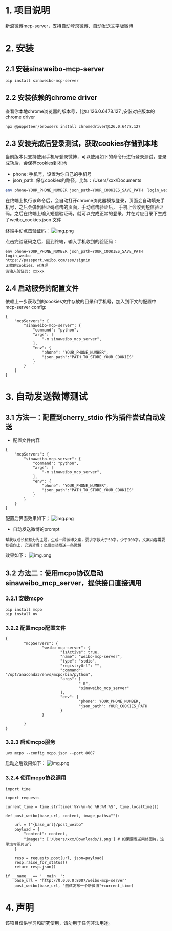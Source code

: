 # 1. 项目说明

新浪微博mcp-server，支持自动登录微博、自动发送文字版微博

# 2. 安装

## 2.1 安装sinaweibo-mcp-server
```aiignore
pip install sinaweibo-mcp-server
```

## 2.2 安装依赖的chrome driver

查看你本地chrome浏览器的版本号，比如 126.0.6478.127 ,安装对应版本的chrome driver
```bash
npx @puppeteer/browsers install chromedriver@126.0.6478.127
```

## 2.3 安装完成后登录测试，获取cookies存储到本地

当前版本只支持使用手机号登录微博，可以使用如下的命令行进行登录测试，登录成功后，会保存cookies到本地
* phone: 手机号，设置为你自己的手机号
* json_path: 保存cookies的路径，比如：/Users/xxx/Documents
```bash
env phone=YOUR_PHONE_NUMBER json_path=YOUR_COOKIES_SAVE_PATH  login_weibo
```
在终端上执行该命令后，会自动打开chrome浏览器模拟登录，页面会自动填充手机号，之后会弹出验证码点击的页面，手动点击验证后，
手机上会收到短信验证码。之后在终端上输入短信验证码，就可以完成正常的登录，并在对应目录下生成了weibo_cookies.json 文件

终端手动点击验证码：
![img.png](http://mengalong.cn/wp-content/uploads/2025/05/verify.png)

点击完验证码之后，回到终端，输入手机收到的验证码：
```aiignore
env phone=YOUR_PHONE_NUMBER json_path=YOUR_COOKIES_SAVE_PATH login_weibo
https://passport.weibo.com/sso/signin
无效的cookies，已清理
请输入验证码: xxxxx
```

## 2.4 启动服务的配置文件
依赖上一步获取到的cookies文件存放的目录和手机号，加入到下文的配置中
mcp-server config:
```aiignore
{
    "mcpServers": {
        "sinaweibo-mcp-server": {
            "command": "python",
            "args": [
                "-m sinaweibo_mcp_server",
            ],
            "env": {
                "phone": "YOUR_PHONE_NUMBER",
                "json_path":"PATH_TO_STORE_YOUR_COOKIES"
            }
        }
    }
}
```

# 3. 自动发送微博测试
## 3.1 方法一：配置到cherry_stdio 作为插件尝试自动发送
* 配置文件内容
```aiignore
{
    "mcpServers": {
        "sinaweibo-mcp-server": {
            "command": "python",
            "args": [
                "-m sinaweibo_mcp_server",
            ],
            "env": {
                "phone": "YOUR_PHONE_NUMBER",
                "json_path":"PATH_TO_STORE_YOUR_COOKIES"
            }
        }
    }
}
```
配置后界面效果如下；
![img.png](http://mengalong.cn/wp-content/uploads/2025/05/weibo_mcp_config.png)
* 自动发送微博的prompt
```aiignore
帮我以成长和努力为主题，生成一段微博文案，要求字数大于50字，少于100字，文案内容需要积极向上，充满哲理；之后自动发送一条微博
```
效果如下：
![img.png](http://mengalong.cn/wp-content/uploads/2025/05/post_content_example.png)

## 3.2 方法二：使用mcpo协议启动sinaweibo_mcp_server，提供接口直接调用
### 3.2.1 安装mcpo
```aiignore
pip install mcpo
pip install uv
```

### 3.2.2 配置mcpo配置文件
```aiignore
{
        "mcpServers": {
                "weibo-mcp-server": {
                        "isActive": true,
                        "name": "weibo-mcp-server",
                        "type": "stdio",
                        "registryUrl": "",
                        "command": "/opt/anaconda3/envs/mcpo/bin/python",
                        "args": [
                                "-m",
                                "sinaweibo_mcp_server"
                        ],
                        "env": {
                                "phone": YOUR_PHONE_NUMBER,
                                "json_path": YOUR_COOKIES_PATH
                        }
                }

        }
}
```

### 3.2.3 启动mcpo服务
```aiignore
uvx mcpo --config mcpo.json --port 8007
```
启动之后效果如下：
![img.png](http://mengalong.cn/wp-content/uploads/2025/05/mcpo_start_log.png)

### 3.2.4 使用mcpo协议调用
```aiignore
import time

import requests

current_time = time.strftime('%Y-%m-%d %H:%M:%S', time.localtime())

def post_weibo(base_url, content, image_paths=""):

    url = f"{base_url}/post_weibo"
    payload = {
        "content": content,
        "images": ['/Users/xxx/Downloads/1.png'] # 如果要发送网络图片，这里填写图片url
    }

    resp = requests.post(url, json=payload)
    resp.raise_for_status()
    return resp.json()

if __name__ == '__main__':
    base_url = "http://0.0.0.0:8007/weibo-mcp-server"
    post_weibo(base_url, "测试发布一个新微博"+current_time)
```

# 4. 声明
该项目仅供学习和研究使用，请勿用于任何非法用途。
